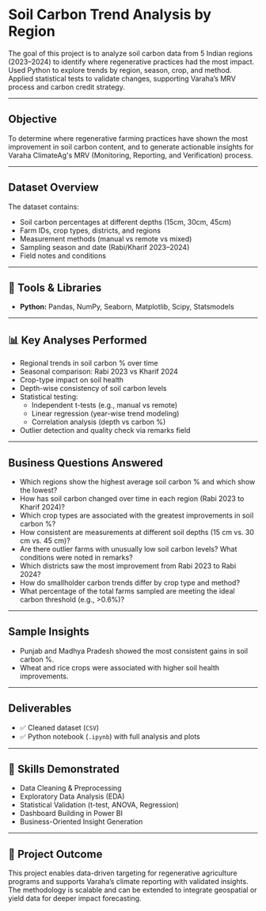 # Soil Carbon Trend Analysis by Region
The goal of this project is to analyze soil carbon data from 5 Indian regions (2023–2024) to identify where regenerative practices had the most impact. Used Python to explore trends by region, season, crop, and method. Applied statistical tests to validate changes, supporting Varaha’s MRV process and carbon credit strategy.

---

## Objective

To determine where regenerative farming practices have shown the most improvement in soil carbon content, and to generate actionable insights for Varaha ClimateAg's MRV (Monitoring, Reporting, and Verification) process.

---

## Dataset Overview

The dataset contains:
- Soil carbon percentages at different depths (15cm, 30cm, 45cm)
- Farm IDs, crop types, districts, and regions
- Measurement methods (manual vs remote vs mixed)
- Sampling season and date (Rabi/Kharif 2023–2024)
- Field notes and conditions

---

## 🧰 Tools & Libraries

- **Python:** Pandas, NumPy, Seaborn, Matplotlib, Scipy, Statsmodels
---

## 📊 Key Analyses Performed

- Regional trends in soil carbon % over time
- Seasonal comparison: Rabi 2023 vs Kharif 2024
- Crop-type impact on soil health
- Depth-wise consistency of soil carbon levels
- Statistical testing:
  - Independent t-tests (e.g., manual vs remote)
  - Linear regression (year-wise trend modeling)
  - Correlation analysis (depth vs carbon %)
- Outlier detection and quality check via remarks field

---

## Business Questions Answered

- Which regions show the highest average soil carbon % and which show the lowest?
- How has soil carbon changed over time in each region (Rabi 2023 to Kharif 2024)?
- Which crop types are associated with the greatest improvements in soil carbon %?
- How consistent are measurements at different soil depths (15 cm vs. 30 cm vs. 45 cm)?
- Are there outlier farms with unusually low soil carbon levels? What conditions were noted in remarks?
- Which districts saw the most improvement from Rabi 2023 to Rabi 2024?
- How do smallholder carbon trends differ by crop type and method?
- What percentage of the total farms sampled are meeting the ideal carbon threshold (e.g., >0.6%)?

---

## Sample Insights

- Punjab and Madhya Pradesh showed the most consistent gains in soil carbon %.
- Wheat and rice crops were associated with higher soil health improvements.
---

## Deliverables

- ✅ Cleaned dataset (`CSV`)
- ✅ Python notebook (`.ipynb`) with full analysis and plots
---

## 🚀 Skills Demonstrated

- Data Cleaning & Preprocessing  
- Exploratory Data Analysis (EDA)  
- Statistical Validation (t-test, ANOVA, Regression)  
- Dashboard Building in Power BI  
- Business-Oriented Insight Generation  
---

## 📌 Project Outcome

This project enables data-driven targeting for regenerative agriculture programs and supports Varaha’s climate reporting with validated insights. The methodology is scalable and can be extended to integrate geospatial or yield data for deeper impact forecasting.
